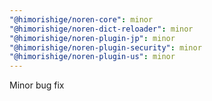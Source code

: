 ```yaml
---
"@himorishige/noren-core": minor
"@himorishige/noren-dict-reloader": minor
"@himorishige/noren-plugin-jp": minor
"@himorishige/noren-plugin-security": minor
"@himorishige/noren-plugin-us": minor
---
```


Minor bug fix
